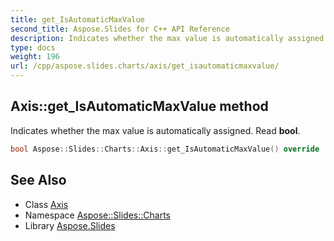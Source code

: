 ```yaml
---
title: get_IsAutomaticMaxValue
second_title: Aspose.Slides for C++ API Reference
description: Indicates whether the max value is automatically assigned. Read bool.
type: docs
weight: 196
url: /cpp/aspose.slides.charts/axis/get_isautomaticmaxvalue/
---
```

## Axis::get_IsAutomaticMaxValue method


Indicates whether the max value is automatically assigned. Read **bool**.

```cpp
bool Aspose::Slides::Charts::Axis::get_IsAutomaticMaxValue() override
```

## See Also

* Class [Axis](../)
* Namespace [Aspose::Slides::Charts](../../)
* Library [Aspose.Slides](../../../)
